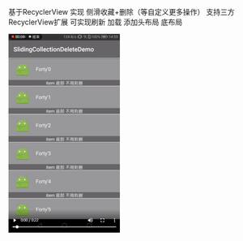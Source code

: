基于RecyclerView 实现 侧滑收藏+删除（等自定义更多操作） 支持三方RecyclerView扩展 可实现刷新 加载 添加头布局 底布局

![image](https://github.com/wp2463496/SlidingCollectionDeleteDemo/blob/master/demo.gif)
